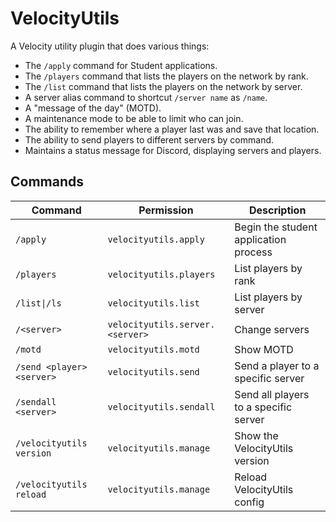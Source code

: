 # VelocityUtils

A Velocity utility plugin that does various things:
* The `/apply` command for Student applications.
* The `/players` command that lists the players on the network by rank.
* The `/list` command that lists the players on the network by server.
* A server alias command to shortcut `/server name` as `/name`.
* A "message of the day" (MOTD).
* A maintenance mode to be able to limit who can join.
* The ability to remember where a player last was and save that location.
* The ability to send players to different servers by command.
* Maintains a status message for Discord, displaying servers and players.

## Commands
| Command                   | Permission                      | Description                           |
|---------------------------|---------------------------------|---------------------------------------|
| `/apply`                  | `velocityutils.apply`           | Begin the student application process |
| `/players`                | `velocityutils.players`         | List players by rank                  |
| `/list\|/ls`              | `velocityutils.list`            | List players by server                |
| `/<server>`               | `velocityutils.server.<server>` | Change servers                        |
| `/motd`                   | `velocityutils.motd`            | Show MOTD                             |
| `/send <player> <server>` | `velocityutils.send`            | Send a player to a specific server    |
| `/sendall <server>`       | `velocityutils.sendall`         | Send all players to a specific server |
| `/velocityutils version`  | `velocityutils.manage`          | Show the VelocityUtils version        |
| `/velocityutils reload`   | `velocityutils.manage`          | Reload VelocityUtils config           |

